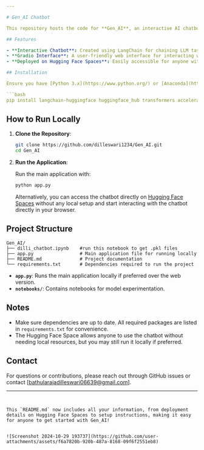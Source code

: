 ```yaml
---

# Gen_AI Chatbot

This repository hosts the code for **Gen_AI**, an interactive AI chatbot created using Large Language Models (LLMs) via LangChain and HuggingFace. The chatbot interface is built with Gradio and deployed on Hugging Face Spaces for easy access. [Try out the Gen_AI Chatbot here](https://huggingface.co/spaces/Dilleswari/Gen-AI)!

## Features

- **Interactive Chatbot**: Created using LangChain for chaining LLM tasks, allowing complex interactions and natural conversations.
- **Gradio Interface**: A user-friendly web interface for interacting with the chatbot.
- **Deployed on Hugging Face Spaces**: Easily accessible for anyone with the link above.

## Installation

Ensure you have [Python 3.x](https://www.python.org/) or [Anaconda](https://www.anaconda.com/) installed, then install the necessary dependencies:

```bash
pip install langchain-huggingface huggingface_hub transformers accelerate bitsandbytes langchain gradio
```

## How to Run Locally

1. **Clone the Repository**:

   ```bash
   git clone https://github.com/dilleswari1234/Gen_AI.git
   cd Gen_AI
   ```

2. **Run the Application**:

   Run the main application with:

   ```bash
   python app.py
   ```

   Alternatively, you can access the chatbot directly on [Hugging Face Spaces](https://huggingface.co/spaces/Dilleswari/Gen-AI) without any local setup and start interacting with the chatbot directly in your browser.

## Project Structure

```
Gen_AI/
├── dilli_chatbot.ipynb    #run this notebook to get .pkl files
├── app.py                 # Main application file for running locally
├── README.md              # Project documentation
└── requirements.txt       # Dependencies required to run the project
```

- **`app.py`**: Runs the main application locally if preferred over the web version.
- **`notebooks/`**: Contains notebooks for model experimentation.

## Notes

- Make sure dependencies are up to date. All required packages are listed in `requirements.txt` for convenience.
- The Hugging Face Space allows anyone to use the chatbot without needing local resources, but you may still run it locally if preferred.

## Contact

For questions or contributions, please reach out through GitHub issues or contact [bathularajadilleswari06639@gmail.com].

---
```


This `README.md` now includes all your information, from deployment details on Hugging Face Spaces to setup instructions, making it easy for anyone to get started with Gen_AI!


![Screenshot 2024-10-29 193737](https://github.com/user-attachments/assets/f6a7820b-920b-487a-8168-09f6f2551eb8)
